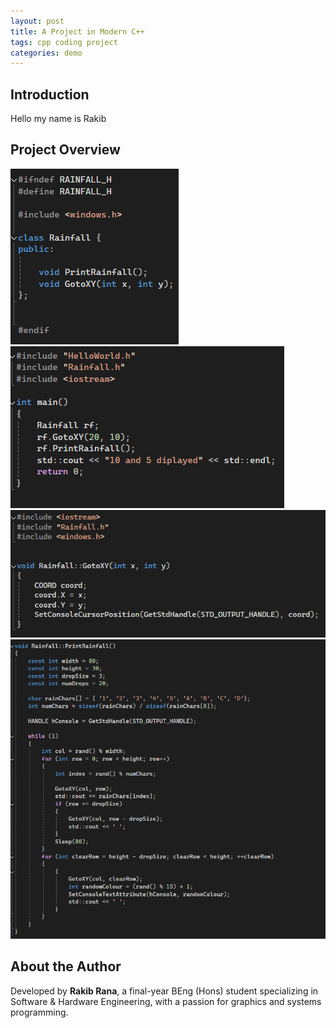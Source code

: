 ```yaml
---
layout: post
title: A Project in Modern C++
tags: cpp coding project
categories: demo
---
```

## Introduction
Hello my name is Rakib 

## Project Overview

<img src="https://raw.githubusercontent.com/RakibR7/Matrix-Rain-cpp/main/docs/assets/images/Rainfall_header_part_4.png">

<img src="https://raw.githubusercontent.com/RakibR7/Matrix-Rain-cpp/main/docs/assets/images/main_part_3.png">

<img src="https://raw.githubusercontent.com/RakibR7/Matrix-Rain-cpp/main/docs/assets/images/part_1.png">

<img src="https://raw.githubusercontent.com/RakibR7/Matrix-Rain-cpp/main/docs/assets/images/part_2.png">

## About the Author

Developed by **Rakib Rana**, a final-year BEng (Hons) student specializing in Software & Hardware Engineering, with a passion for graphics and systems programming.
